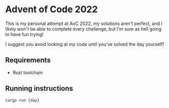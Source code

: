 # Advent of Code 2022

This is my personal attempt at AoC 2022, my solutions aren't perfect, and I likely won't be able to complete every challenge, but I'm sure as hell going to have fun trying!

I suggest you avoid looking at my code until you've solved the day yourself!

## Requirements
 - Rust toolchain

## Running instructions

`cargo run {day}`
